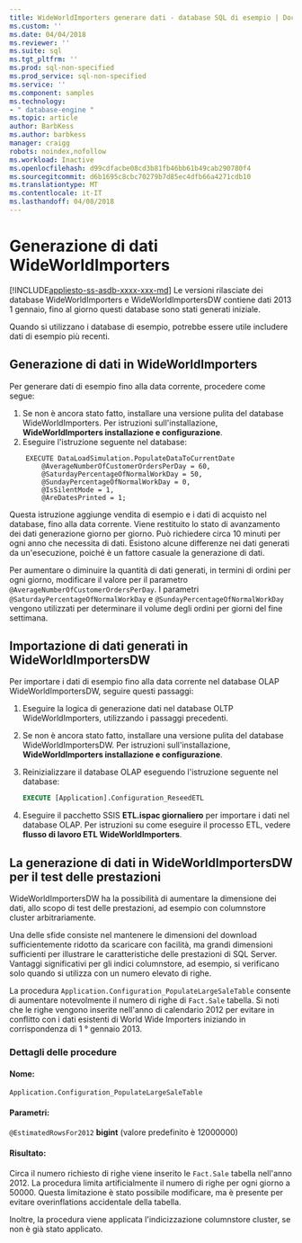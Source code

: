 ```yaml
---
title: WideWorldImporters generare dati - database SQL di esempio | Documenti Microsoft
ms.custom: ''
ms.date: 04/04/2018
ms.reviewer: ''
ms.suite: sql
ms.tgt_pltfrm: ''
ms.prod: sql-non-specified
ms.prod_service: sql-non-specified
ms.service: ''
ms.component: samples
ms.technology:
- " database-engine "
ms.topic: article
author: BarbKess
ms.author: barbkess
manager: craigg
robots: noindex,nofollow
ms.workload: Inactive
ms.openlocfilehash: d99cdfacbe08cd3b81fb46bb61b49cab290780f4
ms.sourcegitcommit: d6b1695c8cbc70279b7d85ec4dfb66a4271cdb10
ms.translationtype: MT
ms.contentlocale: it-IT
ms.lasthandoff: 04/08/2018
---
```

# <a name="wideworldimporters-data-generation"></a>Generazione di dati WideWorldImporters
[!INCLUDE[appliesto-ss-asdb-xxxx-xxx-md](../includes/appliesto-ss-asdb-xxxx-xxx-md.md)]
Le versioni rilasciate dei database WideWorldImporters e WideWorldImportersDW contiene dati 2013 1 gennaio, fino al giorno questi database sono stati generati iniziale.

Quando si utilizzano i database di esempio, potrebbe essere utile includere dati di esempio più recenti.

## <a name="data-generation-in-wideworldimporters"></a>Generazione di dati in WideWorldImporters

Per generare dati di esempio fino alla data corrente, procedere come segue:

1. Se non è ancora stato fatto, installare una versione pulita del database WideWorldImporters. Per istruzioni sull'installazione, **WideWorldImporters installazione e configurazione**.
2. Eseguire l'istruzione seguente nel database:

```
    EXECUTE DataLoadSimulation.PopulateDataToCurrentDate
        @AverageNumberOfCustomerOrdersPerDay = 60,
        @SaturdayPercentageOfNormalWorkDay = 50,
        @SundayPercentageOfNormalWorkDay = 0,
        @IsSilentMode = 1,
        @AreDatesPrinted = 1;
```

Questa istruzione aggiunge vendita di esempio e i dati di acquisto nel database, fino alla data corrente. Viene restituito lo stato di avanzamento dei dati generazione giorno per giorno. Può richiedere circa 10 minuti per ogni anno che necessita di dati. Esistono alcune differenze nei dati generati da un'esecuzione, poiché è un fattore casuale la generazione di dati.

Per aumentare o diminuire la quantità di dati generati, in termini di ordini per ogni giorno, modificare il valore per il parametro `@AverageNumberOfCustomerOrdersPerDay`. I parametri `@SaturdayPercentageOfNormalWorkDay` e `@SundayPercentageOfNormalWorkDay` vengono utilizzati per determinare il volume degli ordini per giorni del fine settimana.

## <a name="importing-generated-data-in-wideworldimportersdw"></a>Importazione di dati generati in WideWorldImportersDW

Per importare i dati di esempio fino alla data corrente nel database OLAP WideWorldImportersDW, seguire questi passaggi:

1. Eseguire la logica di generazione dati nel database OLTP WideWorldImporters, utilizzando i passaggi precedenti.
2. Se non è ancora stato fatto, installare una versione pulita del database WideWorldImportersDW. Per istruzioni sull'installazione, **WideWorldImporters installazione e configurazione**.
3. Reinizializzare il database OLAP eseguendo l'istruzione seguente nel database:

    ```sql
    EXECUTE [Application].Configuration_ReseedETL
    ```

4. Eseguire il pacchetto SSIS **ETL.ispac giornaliero** per importare i dati nel database OLAP. Per istruzioni su come eseguire il processo ETL, vedere **flusso di lavoro ETL WideWorldImporters**.

## <a name="generating-data-in-wideworldimportersdw-for-performance-testing"></a>La generazione di dati in WideWorldImportersDW per il test delle prestazioni

WideWorldImportersDW ha la possibilità di aumentare la dimensione dei dati, allo scopo di test delle prestazioni, ad esempio con columnstore cluster arbitrariamente.

Una delle sfide consiste nel mantenere le dimensioni del download sufficientemente ridotto da scaricare con facilità, ma grandi dimensioni sufficienti per illustrare le caratteristiche delle prestazioni di SQL Server. Vantaggi significativi per gli indici columnstore, ad esempio, si verificano solo quando si utilizza con un numero elevato di righe. 

La procedura `Application.Configuration_PopulateLargeSaleTable` consente di aumentare notevolmente il numero di righe di `Fact.Sale` tabella. Si noti che le righe vengono inserite nell'anno di calendario 2012 per evitare in conflitto con i dati esistenti di World Wide Importers iniziando in corrispondenza di 1 ° gennaio 2013.

### <a name="procedure-details"></a>Dettagli delle procedure

#### <a name="name"></a>Nome: 

    Application.Configuration_PopulateLargeSaleTable

#### <a name="parameters"></a>Parametri:

  `@EstimatedRowsFor2012` **bigint** (valore predefinito è 12000000)

#### <a name="result"></a>Risultato:

Circa il numero richiesto di righe viene inserito le `Fact.Sale` tabella nell'anno 2012. La procedura limita artificialmente il numero di righe per ogni giorno a 50000. Questa limitazione è stato possibile modificare, ma è presente per evitare overinflations accidentale della tabella.

Inoltre, la procedura viene applicata l'indicizzazione columnstore cluster, se non è già stato applicato.
